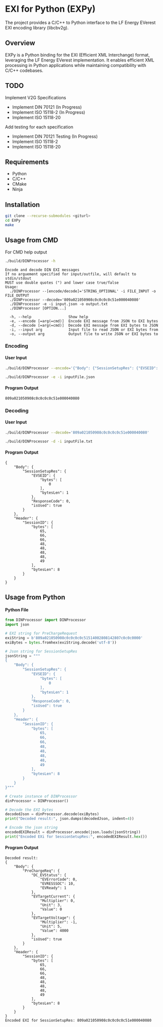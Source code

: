 # EXI for Python (EXPy)

The project provides a C/C++ to Python interface to the LF Energy EVerest EXI encoding
library (libcbv2g).

## Overview

EXPy is a Python binding for the EXI (Efficient XML Interchange) format, leveraging the LF Energy EVerest implementation. It enables efficient XML processing in Python applications while maintaining compatibility with C/C++ codebases.

## TODO

Implement V2G Specifications
- Implement DIN 70121 (In Progress)
- Implement ISO 15118-2 (In Progress)
- Implement ISO 15118-20

Add testing for each specification
- Implement DIN 70121 Testing (In Progress)
- Implement ISO 15118-2
- Implement ISO 15118-20

## Requirements

- Python
- C/C++
- CMake
- Ninja

## Installation

```bash
git clone --recurse-submodules <giturl>
cd EXPy
make
```

## Usage from CMD

For CMD help output
```bash
./build/DINProcessor -h
```

```
Encode and decode DIN EXI messages
If no arguement specified for input/outfile, will default to stdin/stdout
MUST use double quotes (") and lower case true/false
Usage:
  ./DINProcessor --[encode/decode]='STRING_OPTIONAL' -i FILE_INPUT -o FILE_OUTPUT
  ./DINProcessor --decode='809a021050908c0c0c0c0c51e000040080'
  ./DINProcessor -e -i input.json -o output.txt
  ./DINProcessor [OPTION...]

  -h, --help                 Show help
  -e, --encode [=arg(=cmd)]  Encode EXI message from JSON to EXI bytes
  -d, --decode [=arg(=cmd)]  Decode EXI message from EXI bytes to JSON
  -i, --input arg            Input file to read JSON or EXI bytes from
  -o, --output arg           Output file to write JSON or EXI bytes to
```

### Encoding
#### User Input
```bash
./build/DINProcessor --encode='{"Body": {"SessionSetupRes": {"EVSEID": {"bytes": [0, 127, 0, 0, 16, 255, 119, 61, 253, 127, 0, 0, 90, 120, 167, 154, 129, 127, 0, 0, 92, 191, 184, 154, 129, 127, 0, 0, 176, 220, 184, 154], "bytesLen": 1}, "ResponseCode": 0, "isUsed": true}}, "Header": {"SessionID": {"bytes": [65, 66, 66, 48, 48, 48, 48, 49], "bytesLen": 8}}}'
```
```bash
./build/DINProcessor -e -i inputFile.json
```
#### Program Output
```
809a021050908c0c0c0c0c51e000040080
```

### Decoding
#### User Input
```bash
./build/DINProcessor --decode='809a021050908c0c0c0c0c51e000040080'
```
```bash
./build/DINProcessor -d -i inputFile.txt
```
#### Program Output
```
{
    "Body": {
        "SessionSetupRes": {
            "EVSEID": {
                "bytes": [
                    0
                ],
                "bytesLen": 1
            },
            "ResponseCode": 0,
            "isUsed": true
        }
    },
    "Header": {
        "SessionID": {
            "bytes": [
                65,
                66,
                66,
                48,
                48,
                48,
                48,
                49
            ],
            "bytesLen": 8
        }
    }
}
```

## Usage from Python
#### Python File

```python
from DINProcessor import DINProcessor
import json

# EXI string for PreChargeRequest
exiString = b'809a021050908c0c0c0c0c51514002808142807c0c0c0000'
exiBytes = bytes.fromhex(exiString.decode('utf-8'))

# Json string for SessionSetupRes
jsonString = """
{
    "Body": {
        "SessionSetupRes": {
            "EVSEID": {
                "bytes": [
                    0
                ],
                "bytesLen": 1
            },
            "ResponseCode": 0,
            "isUsed": true
        }
    },
    "Header": {
        "SessionID": {
            "bytes": [
                65,
                66,
                66,
                48,
                48,
                48,
                48,
                49
            ],
            "bytesLen": 8
        }
    }
}"""

# Create instance of DINProcessor
dinProcessor = DINProcessor()

# Decode the EXI bytes
decodedJson = dinProcessor.decode(exiBytes)
print("Decoded result:", json.dumps(decodedJson, indent=4))

# Encode the json string
encodedEXIResult = dinProcessor.encode(json.loads(jsonString))
print("Encoded EXi for SessionSetupRes:", encodedEXIResult.hex())
```
#### Program Output

```
Decoded result: 
{
    "Body": {
        "PreChargeReq": {
            "DC_EVStatus": {
                "EVErrorCode": 0,
                "EVRESSSOC": 10,
                "EVReady": 1
            },
            "EVTargetCurrent": {
                "Multiplier": 0,
                "Unit": 3,
                "Value": 0
            },
            "EVTargetVoltage": {
                "Multiplier": -1,
                "Unit": 5,
                "Value": 4000
            },
            "isUsed": true
        }
    },
    "Header": {
        "SessionID": {
            "bytes": [
                65,
                66,
                66,
                48,
                48,
                48,
                48,
                49
            ],
            "bytesLen": 8
        }
    }
}
Encoded EXI for SessionSetupRes: 809a021050908c0c0c0c0c51e000040080
```